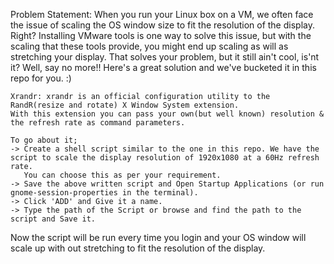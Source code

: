 Problem Statement:
	When you run your Linux box on a VM, we often face the issue of scaling the OS window size to fit the resolution of the display. Right?
	Installing VMware tools is one way to solve this issue, but with the scaling that these tools provide, you might end up scaling as will as stretching your display.
	That solves your problem, but it still ain't cool, is'nt it?
	Well, say no more!!
	Here's a great solution and we've bucketed it in this repo for you. :)


	Xrandr: xrandr is an official configuration utility to the RandR(resize and rotate) X Window System extension.
	With this extension you can pass your own(but well known) resolution & the refresh rate as command parameters.

	To go about it;
	-> Create a shell script similar to the one in this repo. We have the script to scale the display resolution of 1920x1080 at a 60Hz refresh rate.
	   You can choose this as per your requirement.
	-> Save the above written script and Open Startup Applications (or run gnome-session-properties in the terminal).
	-> Click 'ADD' and Give it a name.
	-> Type the path of the Script or browse and find the path to the script and Save it.

Now the script will be run every time you login and your OS window will scale up with out stretching to fit the resolution of the display.
	